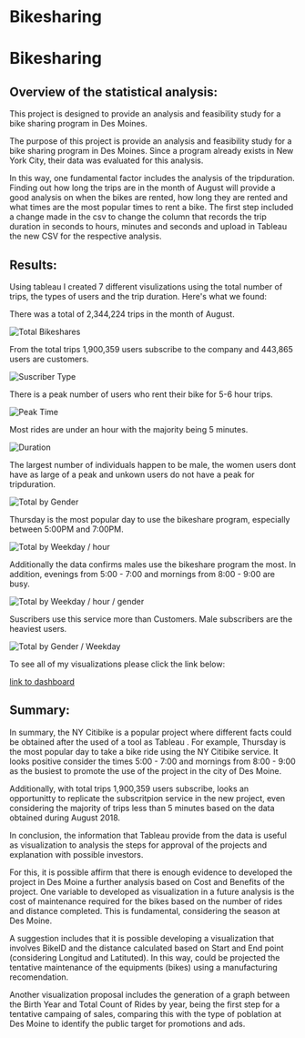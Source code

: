 # Bikesharing
# Bikesharing
## Overview of the statistical analysis:
This project is designed to provide an analysis and feasibility study for a bike sharing program in Des Moines. 

The purpose of this project is provide an analysis and feasibility study for a bike sharing program in Des Moines. Since a program already exists in New York City, their data was evaluated for this analysis.

In this way, one fundamental factor includes the analysis of the tripduration. Finding out how long the trips are in the month of August will provide a good analysis on when the bikes are rented, how long they are rented and what times are the most popular times to rent a bike. The first step included a change made in the csv to change the column that records the trip duration in seconds to hours, minutes and seconds and upload in Tableau the new CSV for the respective analysis. 

## Results:

Using tableau I created 7 different visulizations using the total number of trips, the types of users and the trip duration. Here's what we found:

There was a total of 2,344,224 trips in the month of August.

![Total Bikeshares](Images/1.png)

From the total trips 1,900,359 users subscribe to the company and 443,865 users are customers.

![Suscriber Type](Images/2.png)

There is a peak number of users who rent their bike for 5-6 hour trips.

![Peak Time](Images/3.png)

Most rides are under an hour with the majority being 5 minutes.

![Duration](Images/4.png)

The largest number of individuals happen to be male, the women users dont have as large of a peak and unkown users do not have a peak for tripduration.

![Total by Gender](Images/5.png)

Thursday is the most popular day to use the bikeshare program, especially between 5:00PM and 7:00PM. 

![Total by Weekday / hour ](Images/6.png)

Additionally  the data confirms males use the bikeshare program the most. In addition, evenings from 5:00 - 7:00 and mornings from 8:00 - 9:00 are busy.

![Total by Weekday / hour / gender ](Images/7.png)

Suscribers use this service more than Customers. Male subscribers are the heaviest users.

![Total by Gender / Weekday ](Images/8.png)

To see all of my visualizations please click the link below:

[link to dashboard](https://public.tableau.com/views/Bikesharing_Analysis_16401184757800/BikesharingAnalysisNYC?:language=en-US&publish=yes&:display_count=n&:origin=viz_share_link)

## Summary:

In summary, the NY Citibike is a popular project where different facts could be obtained after the used of a tool as Tableau . For example, Thursday is the most popular day to take a bike ride using the NY Citibike service. It looks positive consider the times 5:00 - 7:00 and mornings from 8:00 - 9:00 as the busiest to promote the use of the project in the city of Des Moine.

Additionally, with total trips 1,900,359 users subscribe, looks an opportunitty to replicate the subscritpion service in the new project, even considering the majority of trips less than 5 minutes based on the data obtained during August 2018. 

In conclusion, the information that Tableau provide from the data is useful as visualization to analysis the steps for approval of the projects and explanation with possible investors. 

For this, it is possible affirm that there is enough evidence to developed the project in Des Moine a further analysis based on Cost and Benefits of the project. One variable to developed as visualization in a future analysis is the cost of maintenance required for the bikes based on the number of rides and distance completed. This is fundamental, considering the season at Des Moine. 

A suggestion includes that it is possible developing a visualization that involves BikeID and the distance calculated based on Start and End point (considering Longitud and Latituted). In this way, could be projected the tentative maintenance of the equipments (bikes) using a manufacturing recomendation.

Another visualization proposal includes the generation of a graph between the Birth Year and Total Count of Rides by year, being the first step for a tentative campaing of sales, comparing this with the type of poblation at Des Moine to identify the public target for promotions and ads.
